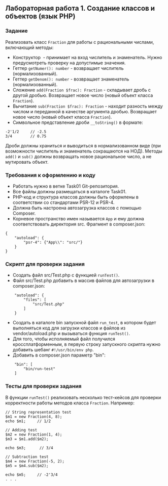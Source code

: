 ##                             Лабораторная работа 1. Создание классов и объектов (язык PHP)
### Задание
Реализовать класс `Fraction` для работы с рациональными числами, включающий методы:
* Конструктор  - принимает на вход числитель и знаменатель. Нужно предусмотреть проверку на допустимые значения.
* Геттер `getNumer(): number` - возвращает числитель (нормализованный).
* Геттер `getDenom(): number` - возвращает знаменатель (нормализованный).
* Сложение `add(Fraction $frac): Fraction` - складывает дробь с другой дробью. Возвращает новое число (новый объект класса `Fraction`).
* Вычитание `sub(Fraction $frac): Fraction` - находит разность между числом и переданной в качестве аргумента дробью. Возвращает новое число (новый объект класса `Fraction`).
* Символьное представление дроби `__toString()` в формате:
```
-2'1/2     // -2.5
3/4        // 0.75
```
Дроби должны храниться и выводиться в нормализованном виде (при возможности числитель и знаменатель сокращаются на НОД).
Методы `add()` и `sub()` должны возвращать новое рациональное число, а не мутировать объект. 

### Требования к оформлению и коду
* Работать нужно в ветке Task01 Git-репозитория.
* Все файлы должны размещаться в каталоге Task01.
* PHP-код и структура классов должны быть оформлены в соответствии со стандартами PSR-12 и PSR-4. 
* Должна быть настроена автозагрузка классов с помощью Composer.
* Корневое пространство имен называется `App` и ему должна соответствовать директория src. Фрагмент в composer.json:
```
{
    "autoload": {
        "psr-4": {"App\\": "src/"}
    }
}
```
### Скрипт для проверки задания
* Создать файл src/Test.php с функцией `runTest()`.
* Файл src/Test.php добавить в массив файлов для автозагрузки в composer.json:
```
    "autoload": {
        "files": [
            "src/Test.php"
        ]
    }
```
* Создать в каталоге bin запускной файл `run_test`, в котором будет выполняться код для загрузки классов и файлов из vendor/autoload.php и вызываться функция `runTest()`.
* Для того, чтобы исполняемый файл получился кроссплатформенным, в первую строку запускного скрипта нужно добавить шебанг `#!/usr/bin/env php`.
* Добавить в composer.json параметр "bin":
```
    "bin": [
        "bin/run-test"
    ]
```

### Тесты для проверки задания
В функции `runTest()` реализовать несколько тест-кейсов для проверки корректности работы методов класса `Fraction`. Например: 
```
// String representation test
$m1 = new Fraction(4, 8);
echo $m1;     // 1/2

// Adding test
$m2 = new Fraction(1, 4);
$m3 = $m1.add($m2);

echo $m3;      // 3/4

// Subtraction test
$m4 = new Fraction(-5, 2);
$m5 = $m4.sub($m2);

echo $m5;     // -2'3/4
. . .
```
